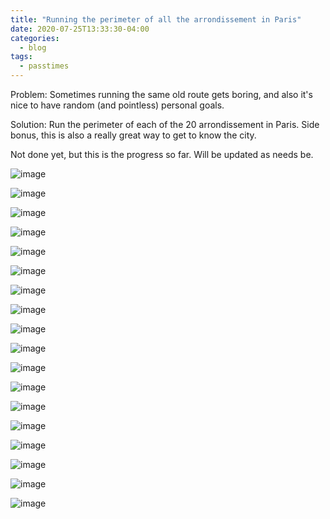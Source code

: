 ```yaml
---
title: "Running the perimeter of all the arrondissement in Paris"
date: 2020-07-25T13:33:30-04:00
categories:
  - blog
tags:
  - passtimes
---
```


Problem: Sometimes running the same old route gets boring, and also it's nice
to have random (and pointless) personal goals.

Solution: Run the perimeter of each of the 20 arrondissement in Paris. Side
bonus, this is also a really great way to get to know the city.

Not done yet, but this is the progress so far. Will be updated as needs be.

![image](/assets/images/runs/1st.jpg)

![image](/assets/images/runs/2nd.jpg)

![image](/assets/images/runs/3rd.jpg)

![image](/assets/images/runs/4th.jpg)

![image](/assets/images/runs/5th.png)

![image](/assets/images/runs/6th.jpg)

![image](/assets/images/runs/7th.jpg)

![image](/assets/images/runs/8th.jpg)

![image](/assets/images/runs/9th.jpg)

![image](/assets/images/runs/10th.png)

![image](/assets/images/runs/11th.png)

![image](/assets/images/runs/12th.png)

![image](/assets/images/runs/13th.jpg)

![image](/assets/images/runs/14th.jpg)

![image](/assets/images/runs/15th.jpg)

![image](/assets/images/runs/16th.jpg)

![image](/assets/images/runs/17th.png)

![image](/assets/images/runs/18th.png)
